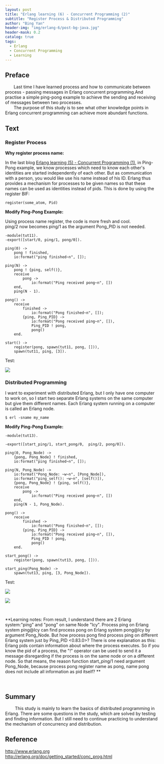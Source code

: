 ```yaml
---
layout: post
title: "Erlang learning (6) - Concurrent Programming (2)"
subtitle: "Register Process & Distributed Programming"
author: "Bing Yan"
header-img: "img/erlang-6/post-bg-java.jpg"
header-mask: 0.2
catalog: true
tags:
  - Erlang
  - Concurrent Programming
  - Learning
---
```


## Preface

&ensp;&ensp;&ensp;&ensp;Last time I have learned process and how to communicate between process - passing messages in Erlang concurrent programming.And practise a simple ping-pong example to achieve the sending and receiving of messages between two processes.<br/>
&ensp;&ensp;&ensp;&ensp;The purpose of this study is to see what other knowledge points in Erlang concurrent programming can achieve more abundant functions.

## Text

### Register Process

**Why register process name:**

In the last blog [Erlang learning (5) - Concurrent Programming (1)](https://icyfighting.github.io/2018/12/24/erlang-concurrent-programming-1/), in Ping-Pong example, we know processes which need to know each other's identities are started independently of each other. But as communication with a person, you would like use his name instead of his ID. Erlang thus provides a mechanism for processes to be given names so that these names can be used as identities instead of pids. This is done by using the register BIF:<br/>
```
register(some_atom, Pid)
```

**Modify Ping-Pong Example:**

Using process name register, the code is more fresh and cool.<br/>
ping/2 now becomes ping/1 as the argument Pong_PID is not needed.
```
-module(tut11).
-export([start/0, ping/1, pong/0]).

ping(0) ->
    pong ! finished,
    io:format("ping finished~n", []);

ping(N) ->
    pong ! {ping, self()},
    receive
        pong ->
            io:format("Ping received pong~n", [])
    end,
    ping(N - 1).

pong() ->
    receive
        finished ->
            io:format("Pong finished~n", []);
        {ping, Ping_PID} ->
            io:format("Pong received ping~n", []),
            Ping_PID ! pong,
            pong()
    end.

start() ->
    register(pong, spawn(tut11, pong, [])),
    spawn(tut11, ping, [3]).
```
Test: <br/>

![](/img/erlang-6/example-1.png)


### Distributed Programming

I want to experiment with distributed Erlang, but I only have one computer to work on, so I start two separate Erlang systems on the same computer but give them different names. Each Erlang system running on a computer is called an Erlang node.<br/>

```
$ erl -sname my_name
```

**Modify Ping-Pong Example:**

```
-module(tut13).

-export([start_ping/1, start_pong/0,  ping/2, pong/0]).

ping(0, Pong_Node) ->
    {pong, Pong_Node} ! finished,
    io:format("ping finished~n", []);

ping(N, Pong_Node) ->
	io:format("Pong_Node: ~w~n", [Pong_Node]),
	io:format("ping_self(): ~w~n", [self()]),
    {pong, Pong_Node} ! {ping, self()},
    receive
        pong ->
            io:format("Ping received pong~n", [])
    end,
    ping(N - 1, Pong_Node).

pong() ->
    receive
        finished ->
            io:format("Pong finished~n", []);
        {ping, Ping_PID} ->
            io:format("Pong received ping~n", []),
            Ping_PID ! pong,
            pong()
    end.

start_pong() ->
    register(pong, spawn(tut13, pong, [])).

start_ping(Pong_Node) ->
    spawn(tut13, ping, [3, Pong_Node]).

```

Test: <br/>

![](/img/erlang-6/pong-2.png)

![](/img/erlang-6/ping-2.png)

<br/>

**Learning notes: From result, I understand there are 2 Erlang system:"ping" and "pong" on same Node "Icy". Process ping on Erlang system ping@Icy can find process pong on Erlang system pong@Icy by argument Pong_Node.
But how process pong find process ping on different Erlang system just by Ping_PID <0.83.0>?
There is one explanation as this: Erlang pids contain information about where the process executes. So if you know the pid of a process, the "!" operator can be used to send it a message disregarding if the process is on the same node or on a different node.
So that means, the reason function start_ping/1 need argument Pong_Node, because process pong register name as pong, name pong does not include all information as pid itself? **

<br/>


## Summary

&ensp;&ensp;&ensp;&ensp; This study is mainly to learn the basics of distributed programming in Erlang. There are some questions in the study, which are solved by testing and finding information. But I still need to continue practicing to understand the mechanism of concurrency and distribution.


## Reference
http://www.erlang.org <br/>
http://erlang.org/doc/getting_started/conc_prog.html <br/>
